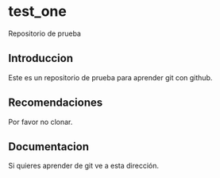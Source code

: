 # test_one
Repositorio de prueba
## Introduccion
Este es un repositorio de prueba para aprender git con github.
## Recomendaciones
Por favor no clonar.
## Documentacion
Si quieres aprender de git ve a esta dirección.
